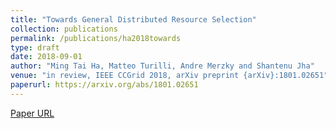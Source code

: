 ```yaml
---
title: "Towards General Distributed Resource Selection"
collection: publications
permalink: /publications/ha2018towards
type: draft
date: 2018-09-01
author: "Ming Tai Ha, Matteo Turilli, Andre Merzky and Shantenu Jha"
venue: "in review, IEEE CCGrid 2018, arXiv preprint {arXiv}:1801.02651"
paperurl: https://arxiv.org/abs/1801.02651
---
```

[Paper URL](https://arxiv.org/abs/1801.02651)
